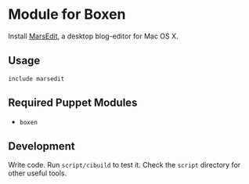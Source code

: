 # Module for Boxen

Install [MarsEdit](http://www.red-sweater.com/marsedit/), a desktop blog-editor for Mac OS X.

## Usage

```puppet
include marsedit
```

## Required Puppet Modules

* `boxen`

## Development

Write code. Run `script/cibuild` to test it. Check the `script`
directory for other useful tools.
